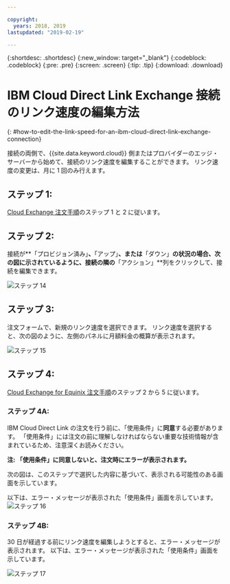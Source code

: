 ```yaml
---

copyright:
  years: 2018, 2019
lastupdated: "2019-02-19"

---
```


{:shortdesc: .shortdesc}
{:new_window: target="_blank"}
{:codeblock: .codeblock}
{:pre: .pre}
{:screen: .screen}
{:tip: .tip}
{:download: .download}

# IBM Cloud Direct Link Exchange 接続のリンク速度の編集方法
{: #how-to-edit-the-link-speed-for-an-ibm-cloud-direct-link-exchange-connection}

接続の両側で、{{site.data.keyword.cloud}} 側またはプロバイダーのエッジ・サーバーから始めて、接続のリンク速度を編集することができます。 リンク速度の変更は、月に 1 回のみ行えます。

## ステップ 1: 

[Cloud Exchange 注文手順](/docs/infrastructure/direct-link/cloud-exchange-automation.html)のステップ 1 と 2 に従います。

## ステップ 2:

接続が**「プロビジョン済み」**、**「アップ」**、または**「ダウン」**の状況の場合、次の図に示されているように、接続の隣の**「アクション」**列をクリックして、接続を編集できます。

![ステップ 14](/images/PSRL-Step2.png)

## ステップ 3:

注文フォームで、新規のリンク速度を選択できます。 リンク速度を選択すると、次の図のように、左側のパネルに月額料金の概算が表示されます。

![ステップ 15](/images/PSRL-Step3.png)


## ステップ 4:

[Cloud Exchange for Equinix 注文手順](/docs/infrastructure/direct-link?topic=direct-link-provisioning-ibm-cloud-direct-link-exchange-for-equinix)のステップ 2 から 5 に従います。

### ステップ 4A:
IBM Cloud Direct Link の注文を行う前に、「使用条件」に**同意**する必要があります。 「使用条件」には注文の前に理解しなければならない重要な技術情報が含まれているため、注意深くお読みください。 

**注: 「使用条件」に同意しないと、注文時にエラーが表示されます。**

次の図は、このステップで選択した内容に基づいて、表示される可能性のある画面を示しています。

以下は、エラー・メッセージが表示された「使用条件」画面を示しています。
![ステップ 16](/images/PSRL-Step4A.png)

### ステップ 4B:
30 日が経過する前にリンク速度を編集しようとすると、エラー・メッセージが表示されます。 以下は、エラー・メッセージが表示された「使用条件」画面を示しています。

![ステップ 17](/images/PSRL-Step4B.png)
